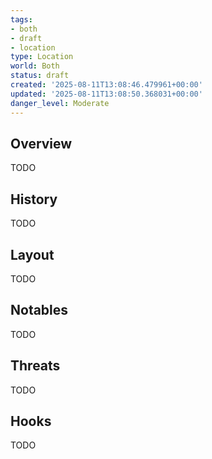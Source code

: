 ```yaml
---
tags:
- both
- draft
- location
type: Location
world: Both
status: draft
created: '2025-08-11T13:08:46.479961+00:00'
updated: '2025-08-11T13:08:50.368031+00:00'
danger_level: Moderate
---
```



## Overview

TODO
## History

TODO
## Layout

TODO
## Notables

TODO
## Threats

TODO
## Hooks

TODO
